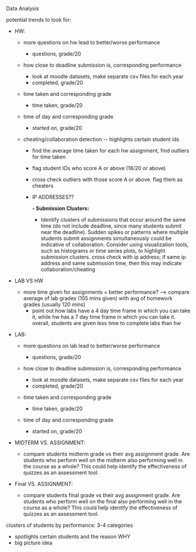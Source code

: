 Data Analysis

potential trends to look for:

- HW:

  - more questions on hw lead to better/worse performance

    - questions, grade/20
  - how close to deadline submission is, corresponding performance

    - look at moodle datasets, make separate csv files for each year
    - completed, grade/20
  - time taken and corresponding grade

    - time taken, grade/20
  - time of day and corresponding grade

    - started on, grade/20
  - cheating/collaboration detection -- highlights certain student ids

    - find the average time taken for each hw assignment, find outliers for time taken
    - flag student IDs who score A or above (18/20 or above)
    - cross check outliers with those score A or above. flag them as cheaters
    - IP ADDRESSES??

      **- Submission Clusters:**

      * Identify clusters of submissions that occur around the same time (do not include deadline, since many students submit near the deadline). Sudden spikes or patterns where multiple students submit assignments simultaneously could be indicative of collaboration. Consider using visualization tools, such as histograms or time series plots, to highlight submission clusters. cross check with ip address; if same ip address and same submission time, then this may indicate collaboration/cheating



- LAB VS HW
  - more time given for assignments = better performance? --> compare average of lab grades (105 mins given) with avg of homework grades (usually 120 mins)
    - point out how labs have a 4 day time frame in which you can take it, while hw has a 7 day time frame in which you can take it. overall, students are given less time to complete labs than hw


- LAB:

  - more questions on lab lead to better/worse performance

    - questions, grade/20
  - how close to deadline submission is, corresponding performance

    - look at moodle datasets, make separate csv files for each year
    - completed, grade/20
  - time taken and corresponding grade

    - time taken, grade/20
  - time of day and corresponding grade

    - started on, grade/20
- MIDTERM VS. ASSIGNMENT:

  - compare students midterm grade vs their avg assignment grade. Are students who perform well on the midterm also performing well in the course as a whole? This could help identify the effectiveness of quizzes as an assessment tool.
- Final VS. ASSIGNMENT:

  - compare students final grade vs their avg assignment grade. Are students who perform well on the final also performing well in the course as a whole? This could help identify the effectiveness of quizzes as an assessment tool.


clusters of students by performance: 3-4 categories

- spotlights certain students and the reason WHY
- big picture idea
